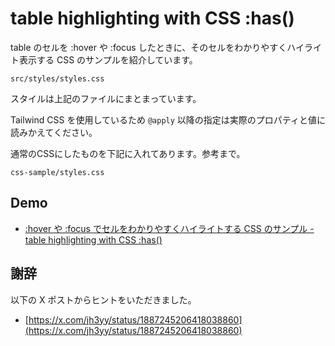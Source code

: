 # table highlighting with CSS :has()

table のセルを :hover や :focus したときに、そのセルをわかりやすくハイライト表示する CSS のサンプルを紹介しています。

```
src/styles/styles.css
```

スタイルは上記のファイルにまとまっています。

Tailwind CSS を使用しているため `@apply` 以降の指定は実際のプロパティと値に読みかえてください。

通常のCSSにしたものを下記に入れてあります。参考まで。

```
css-sample/styles.css
```

## Demo

- [:hover や :focus でセルをわかりやすくハイライトする CSS のサンプル - table highlighting with CSS :has()](https://burnworks.github.io/table-hover-highlighting-css/)

## 謝辞

以下の X ポストからヒントをいただきました。

- [https://x.com/jh3yy/status/1887245206418038860](https://x.com/jh3yy/status/1887245206418038860)
